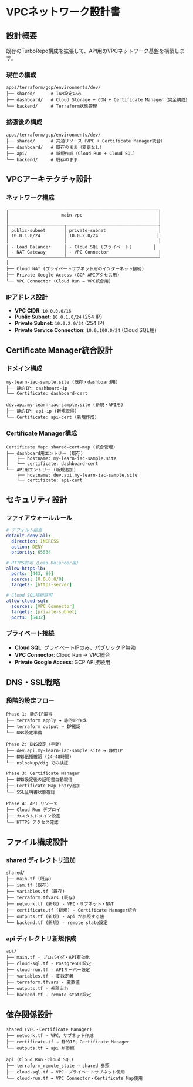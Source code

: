 # VPCネットワーク設計書

## 設計概要

既存のTurboRepo構成を拡張して、API用のVPCネットワーク基盤を構築します。

### 現在の構成

```
apps/terraform/gcp/environments/dev/
├── shared/      # IAM設定のみ
├── dashboard/   # Cloud Storage + CDN + Certificate Manager（完全構成）
└── backend/     # Terraform状態管理
```

### 拡張後の構成

```
apps/terraform/gcp/environments/dev/
├── shared/      # 共通リソース（VPC + Certificate Manager統合）
├── dashboard/   # 既存のまま（変更なし）
├── api/         # 新規作成（Cloud Run + Cloud SQL）
└── backend/     # 既存のまま
```

## VPCアーキテクチャ設計

### ネットワーク構成

```
┌─────────────────────────────────────────────────────────┐
│                    main-vpc                             │
│                                                         │
├─────────────────────┬───────────────────────────────────┤
│ public-subnet       │ private-subnet                    │
│ 10.0.1.0/24         │ 10.0.2.0/24                      │
│                     │                                   │
│ - Load Balancer     │ - Cloud SQL (プライベート)        │
│ - NAT Gateway       │ - VPC Connector                   │
└─────────────────────┴───────────────────────────────────┘
│
├── Cloud NAT (プライベートサブネット用のインターネット接続)
├── Private Google Access (GCP APIアクセス用)
└── VPC Connector (Cloud Run → VPC統合用)
```

### IPアドレス設計

- **VPC CIDR**: `10.0.0.0/16`
- **Public Subnet**: `10.0.1.0/24` (254 IP)
- **Private Subnet**: `10.0.2.0/24` (254 IP)
- **Private Service Connection**: `10.0.100.0/24` (Cloud SQL用)

## Certificate Manager統合設計

### ドメイン構成

```
my-learn-iac-sample.site (既存・dashboard用)
├── 静的IP: dashboard-ip
└── Certificate: dashboard-cert

dev.api.my-learn-iac-sample.site (新規・API用)
├── 静的IP: api-ip (新規取得)
└── Certificate: api-cert (新規作成)
```

### Certificate Manager構成

```
Certificate Map: shared-cert-map (統合管理)
├── dashboard用エントリー (既存)
│   ├── hostname: my-learn-iac-sample.site
│   └── certificate: dashboard-cert
└── API用エントリー (新規追加)
    ├── hostname: dev.api.my-learn-iac-sample.site
    └── certificate: api-cert
```

## セキュリティ設計

### ファイアウォールルール

```yaml
# デフォルト拒否
default-deny-all:
  direction: INGRESS
  action: DENY
  priority: 65534

# HTTPS許可（Load Balancer用）
allow-https-lb:
  ports: [443, 80]
  sources: [0.0.0.0/0]
  targets: [https-server]

# Cloud SQL接続許可
allow-cloud-sql:
  sources: [VPC Connector]
  targets: [private-subnet]
  ports: [5432]
```

### プライベート接続

- **Cloud SQL**: プライベートIPのみ、パブリックIP無効
- **VPC Connector**: Cloud Run → VPC統合
- **Private Google Access**: GCP API接続用

## DNS・SSL戦略

### 段階的設定フロー

```
Phase 1: 静的IP取得
├── terraform apply → 静的IP作成
├── terraform output → IP確認
└── DNS設定準備

Phase 2: DNS設定（手動）
├── dev.api.my-learn-iac-sample.site → 静的IP
├── DNS伝播確認 (24-48時間)
└── nslookup/dig での検証

Phase 3: Certificate Manager
├── DNS設定後の証明書自動取得
├── Certificate Map Entry追加
└── SSL証明書状態確認

Phase 4: API リソース
├── Cloud Run デプロイ
├── カスタムドメイン設定
└── HTTPS アクセス確認
```

## ファイル構成設計

### shared ディレクトリ追加

```
shared/
├── main.tf (既存)
├── iam.tf (既存)
├── variables.tf (既存)
├── terraform.tfvars (既存)
├── network.tf (新規) - VPC・サブネット・NAT
├── certificate.tf (新規) - Certificate Manager統合
├── outputs.tf (新規) - api が参照する値
└── backend.tf (新規) - remote state設定
```

### api ディレクトリ新規作成

```
api/
├── main.tf - プロバイダ・API有効化
├── cloud-sql.tf - PostgreSQL設定
├── cloud-run.tf - APIサーバー設定
├── variables.tf - 変数定義
├── terraform.tfvars - 変数値
├── outputs.tf - 外部出力
└── backend.tf - remote state設定
```

## 依存関係設計

```
shared (VPC・Certificate Manager)
├── network.tf → VPC、サブネット作成
├── certificate.tf → 静的IP、Certificate Manager
└── outputs.tf → api が参照

api (Cloud Run・Cloud SQL)
├── terraform_remote_state → shared 参照
├── cloud-sql.tf → VPC・プライベートサブネット使用
└── cloud-run.tf → VPC Connector・Certificate Map使用
```
